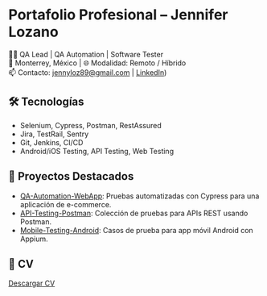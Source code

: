 # Portafolio Profesional – Jennifer Lozano

👩‍💻 QA Lead | QA Automation | Software Tester  
📍 Monterrey, México | 🌐 Modalidad: Remoto / Híbrido  
📫 Contacto: jennyloz89@gmail.com | [LinkedIn]([https://www.linkedin.com/in/jenniferlozanop/))

## 🛠️ Tecnologías
- Selenium, Cypress, Postman, RestAssured
- Jira, TestRail, Sentry
- Git, Jenkins, CI/CD
- Android/iOS Testing, API Testing, Web Testing

## 📂 Proyectos Destacados
- [QA-Automation-WebApp](https://github.com/tuusuario/QA-Automation-WebApp): Pruebas automatizadas con Cypress para una aplicación de e-commerce.
- [API-Testing-Postman](https://github.com/tuusuario/API-Testing-Postman): Colección de pruebas para APIs REST usando Postman.
- [Mobile-Testing-Android](https://github.com/tuusuario/Mobile-Testing-Android): Casos de prueba para app móvil Android con Appium.

## 📄 CV
[Descargar CV](CV.pdf)


